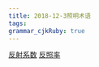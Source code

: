 ```yaml
---
title: 2018-12-3照明术语
tags: 
grammar_cjkRuby: true
---
```



[反射系数](https://zh.wikipedia.org/wiki/%E5%8F%8D%E5%B0%84%E7%B3%BB%E6%95%B0)
[反照率](https://zh.wikipedia.org/wiki/%E5%8F%8D%E7%85%A7%E7%8E%87)